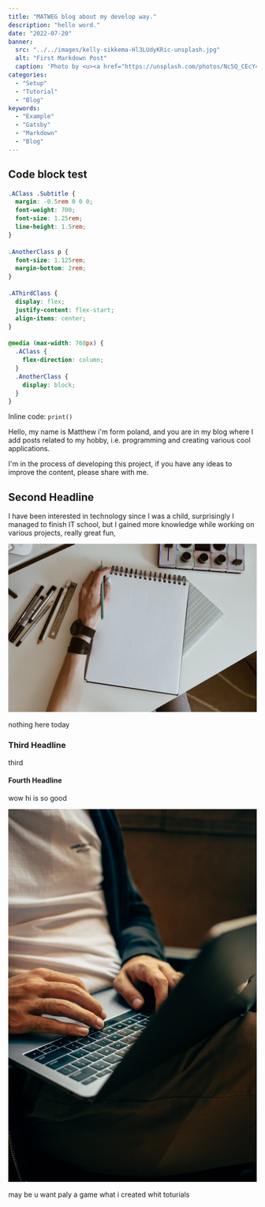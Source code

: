 ```yaml
---
title: "MATWEG blog about my develop way."
description: "hello word."
date: "2022-07-20"
banner:
  src: "../../images/kelly-sikkema-Hl3LUdyKRic-unsplash.jpg"
  alt: "First Markdown Post"
  caption: 'Photo by <u><a href="https://unsplash.com/photos/Nc5Q_CEcY44">MATWEG</a></u>'
categories:
  - "Setup"
  - "Tutorial"
  - "Blog"
keywords:
  - "Example"
  - "Gatsby"
  - "Markdown"
  - "Blog"
---
```


## Code block test

```css
.AClass .Subtitle {
  margin: -0.5rem 0 0 0;
  font-weight: 700;
  font-size: 1.25rem;
  line-height: 1.5rem;
}

.AnotherClass p {
  font-size: 1.125rem;
  margin-bottom: 2rem;
}

.AThirdClass {
  display: flex;
  justify-content: flex-start;
  align-items: center;
}

@media (max-width: 768px) {
  .AClass {
    flex-direction: column;
  }
  .AnotherClass {
    display: block;
  }
}
```

Inline code: `print()`

Hello, my name is Matthew i'm form poland, and you are in my blog where I add posts related to my hobby, i.e. programming and creating various cool applications.

I'm in the process of developing this project, if you have any ideas to improve the content, please share with me.

## Second Headline
I have been interested in technology since I was a child, surprisingly I managed to finish IT school, but I gained more knowledge while working on various projects, really great fun,

![This is the alt tag.](../../images/kelly-sikkema-Hl3LUdyKRic-unsplash.jpg "This is a markdown [caption](https://konstantin.digital).")

nothing here today 


### Third Headline

third

#### Fourth Headline

wow hi is so good 


![This is the alt tag.](../../images/charles-deluvio-DgoyKNgPiFQ-unsplash.jpg)

may be u want paly a game what i created whit toturials 


